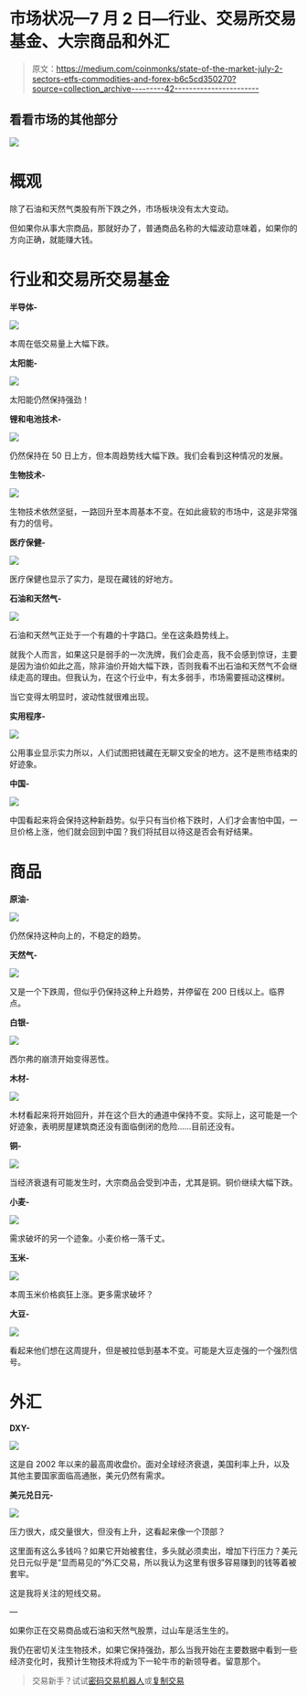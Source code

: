 # 市场状况—7 月 2 日—行业、交易所交易基金、大宗商品和外汇

> 原文：<https://medium.com/coinmonks/state-of-the-market-july-2-sectors-etfs-commodities-and-forex-b6c5cd350270?source=collection_archive---------42----------------------->

## 看看市场的其他部分

![](img/11a45a0c3363f41bdf2d5a2ab717d2c9.png)

# 概观

除了石油和天然气类股有所下跌之外，市场板块没有太大变动。

但如果你从事大宗商品，那就好办了，普通商品名称的大幅波动意味着，如果你的方向正确，就能赚大钱。

# 行业和交易所交易基金

**半导体-**

![](img/cc71b1a6f7a3c0dd2e841230e0e5d16b.png)

本周在低交易量上大幅下跌。

**太阳能-**

![](img/8958817908e0bc1377647a1a7aec8d21.png)

太阳能仍然保持强劲！

**锂和电池技术-**

![](img/4173bbd9773c3a3c07a4c6c5306baaf5.png)

仍然保持在 50 日上方，但本周趋势线大幅下跌。我们会看到这种情况的发展。

**生物技术-**

![](img/b3ee1d1225f9437c1e45fc03bf2c3798.png)

生物技术依然坚挺，一路回升至本周基本不变。在如此疲软的市场中，这是非常强有力的信号。

**医疗保健-**

![](img/f91f1747b57ccbe5ff108ec6d5a3df98.png)

医疗保健也显示了实力，是现在藏钱的好地方。

**石油和天然气-**

![](img/22514b698d8e9f460066d0ffac12c21f.png)

石油和天然气正处于一个有趣的十字路口。坐在这条趋势线上。

就我个人而言，如果这只是弱手的一次洗牌，我们会走高，我不会感到惊讶，主要是因为油价如此之高，除非油价开始大幅下跌，否则我看不出石油和天然气不会继续走高的理由。但我认为，在这个行业中，有太多弱手，市场需要摇动这棵树。

当它变得太明显时，波动性就很难出现。

**实用程序-**

![](img/b51fff5cf3743698870a9b2c34af92bb.png)

公用事业显示实力所以，人们试图把钱藏在无聊又安全的地方。这不是熊市结束的好迹象。

**中国-**

![](img/73fbcd5fb50288cc627e604adfaac933.png)

中国看起来将会保持这种新趋势。似乎只有当价格下跌时，人们才会害怕中国，一旦价格上涨，他们就会回到中国？我们将拭目以待这是否会有好结果。

# 商品

**原油-**

![](img/995776a73887e7c76382bc717fa1012b.png)

仍然保持这种向上的，不稳定的趋势。

**天然气-**

![](img/a435fbb8a1a6d09f5083109c2797575d.png)

又是一个下跌周，但似乎仍保持这种上升趋势，并停留在 200 日线以上。临界点。

**白银-**

![](img/c9344eac336d614b24a7409fb52d6e24.png)

西尔弗的崩溃开始变得恶性。

**木材-**

![](img/49cec154421738852b9089e00a4e8640.png)

木材看起来将开始回升，并在这个巨大的通道中保持不变。实际上，这可能是一个好迹象，表明房屋建筑商还没有面临倒闭的危险……目前还没有。

**铜-**

![](img/f9b18abdfe4ecbbeda8553051f931449.png)

当经济衰退有可能发生时，大宗商品会受到冲击，尤其是铜。铜价继续大幅下跌。

**小麦-**

![](img/e91f53439cab0c8e6582bf07382acd1a.png)

需求破坏的另一个迹象。小麦价格一落千丈。

**玉米-**

![](img/c90ba882de27f85b842e5bbf99fa6448.png)

本周玉米价格疯狂上涨。更多需求破坏？

**大豆-**

![](img/c22bb33c4fc8debfa5bae001478b0471.png)

看起来他们想在这周提升，但是被拉低到基本不变。可能是大豆走强的一个强烈信号。

# 外汇

**DXY-**

![](img/28d85582dde6cfeb956bb3387c14433c.png)

这是自 2002 年以来的最高周收盘价。面对全球经济衰退，美国利率上升，以及其他主要国家面临高通胀，美元仍然有需求。

**美元兑日元-**

![](img/7cff153d6e1af3ab4800772eb9ca24f4.png)

压力很大，成交量很大，但没有上升，这看起来像一个顶部？

这里面有这么多钱吗？如果它开始被套住，多头就必须卖出，增加下行压力？美元兑日元似乎是“显而易见的”外汇交易，所以我认为这里有很多容易赚到的钱等着被套牢。

这是我将关注的短线交易。

—

如果你正在交易商品或石油和天然气股票，过山车是活生生的。

我仍在密切关注生物技术，如果它保持强劲，那么当我开始在主要数据中看到一些经济变化时，我预计生物技术将成为下一轮牛市的新领导者。留意那个。

> 交易新手？试试[密码交易机器人](/coinmonks/crypto-trading-bot-c2ffce8acb2a)或[复制交易](/coinmonks/top-10-crypto-copy-trading-platforms-for-beginners-d0c37c7d698c)